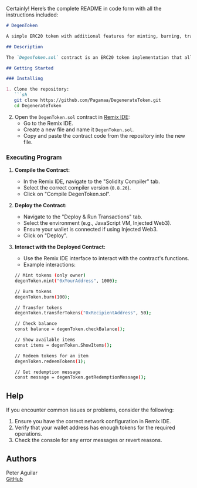 Certainly! Here’s the complete README in code form with all the instructions included:

```markdown
# DegenToken

A simple ERC20 token with additional features for minting, burning, transferring, and redeeming tokens for virtual merchandise.

## Description

The `DegenToken.sol` contract is an ERC20 token implementation that allows the owner to mint new tokens and users to burn their tokens. Additionally, users can redeem tokens for virtual merchandise, which will trigger a message indicating the redemption. The contract also includes a function to display a list of available items for redemption.

## Getting Started

### Installing

1. Clone the repository:
   ```sh
   git clone https://github.com/Pagamaa/DegenerateToken.git
   cd DegenerateToken
   ```

2. Open the `DegenToken.sol` contract in [Remix IDE](https://remix.ethereum.org/):
   - Go to the Remix IDE.
   - Create a new file and name it `DegenToken.sol`.
   - Copy and paste the contract code from the repository into the new file.

### Executing Program

1. **Compile the Contract:**
   - In the Remix IDE, navigate to the "Solidity Compiler" tab.
   - Select the correct compiler version (`0.8.26`).
   - Click on "Compile DegenToken.sol".

2. **Deploy the Contract:**
   - Navigate to the "Deploy & Run Transactions" tab.
   - Select the environment (e.g., JavaScript VM, Injected Web3).
   - Ensure your wallet is connected if using Injected Web3.
   - Click on "Deploy".

3. **Interact with the Deployed Contract:**
   - Use the Remix IDE interface to interact with the contract's functions.
   - Example interactions:

   ```sh
   // Mint tokens (only owner)
   degenToken.mint("0xYourAddress", 1000);

   // Burn tokens
   degenToken.burn(100);

   // Transfer tokens
   degenToken.transferTokens("0xRecipientAddress", 50);

   // Check balance
   const balance = degenToken.checkBalance();

   // Show available items
   const items = degenToken.ShowItems();

   // Redeem tokens for an item
   degenToken.redeemTokens(1);

   // Get redemption message
   const message = degenToken.getRedemptionMessage();
   ```

## Help

If you encounter common issues or problems, consider the following:

1. Ensure you have the correct network configuration in Remix IDE.
2. Verify that your wallet address has enough tokens for the required operations.
3. Check the console for any error messages or revert reasons.

## Authors

Peter Aguilar  
[GitHub](https://github.com/Pagamaa)
